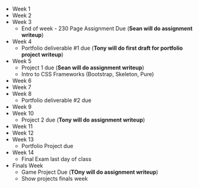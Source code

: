 * Week 1
* Week 2
* Week 3
  * End of week - 230 Page Assignment Due (**Sean will do assignment writeup**)
* Week 4
  * Portfolio deliverable #1 due (**Tony will do first draft for portfolio project writeup**)
* Week 5
  * Project 1 due (**Sean will do assignment writeup**)
  * Intro to CSS Frameworks (Bootstrap, Skeleton, Pure)
* Week 6
* Week 7
* Week 8
  * Portfolio deliverable #2 due
* Week 9
* Week 10
  * Project 2 due (**Tony will do assignment writeup**)
* Week 11
* Week 12
* Week 13
  * Portfolio Project due
* Week 14
  * Final Exam last day of class
* Finals Week
  * Game Project Due (**TOny will do assignment writeup**)
  * Show projects finals week
